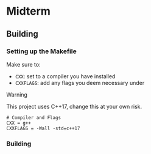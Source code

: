 # Midterm

## Building

### Setting up the Makefile

Make sure to:
 - `CXX`: set to a compiler you have installed
 - `CXXFLAGS`: add any flags you deem necessary under

> [!WARNING] 
> This project uses C++17, change this at your own risk.

```
# Compiler and Flags
CXX = g++
CXXFLAGS = -Wall -std=c++17
```

### Building